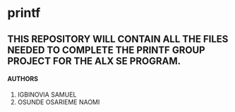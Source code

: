 # printf

## THIS REPOSITORY WILL CONTAIN ALL THE FILES NEEDED TO COMPLETE THE PRINTF GROUP PROJECT FOR THE ALX SE PROGRAM.

#### AUTHORS
1. IGBINOVIA SAMUEL
2. OSUNDE OSARIEME NAOMI

